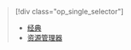 > [!div class="op_single_selector"]
>- [经典](../articles/storage/storage-cannot-delete-storage-account-container-vhd.md)
>- [资源管理器](../articles/storage/storage-resource-manager-cannot-delete-storage-account-container-vhd.md)

<!---HONumber=Mooncake_1128_2016-->